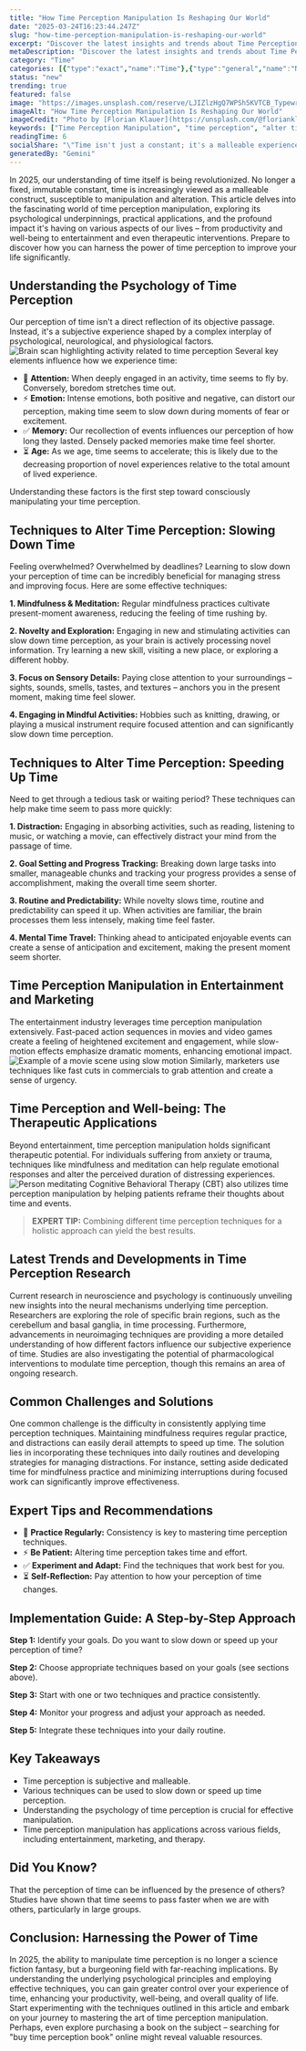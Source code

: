 ```yaml
---
title: "How Time Perception Manipulation Is Reshaping Our World"
date: "2025-03-24T16:23:44.247Z"
slug: "how-time-perception-manipulation-is-reshaping-our-world"
excerpt: "Discover the latest insights and trends about Time Perception Manipulation. This comprehensive guide covers everything you need to know about Time Perception Manipulation in 2025."
metaDescription: "Discover the latest insights and trends about Time Perception Manipulation. This comprehensive guide covers everything you need to know about Time Percepti..."
category: "Time"
categories: [{"type":"exact","name":"Time"},{"type":"general","name":"Neuroscience"},{"type":"medium","name":"Cognitive Psychology"},{"type":"specific","name":"Sensory Processing"},{"type":"niche","name":"Temporal Illusions"}]
status: "new"
trending: true
featured: false
image: "https://images.unsplash.com/reserve/LJIZlzHgQ7WPSh5KVTCB_Typewriter.jpg?q=85&w=1200&fit=max&fm=webp&auto=compress"
imageAlt: "How Time Perception Manipulation Is Reshaping Our World"
imageCredit: "Photo by [Florian Klauer](https://unsplash.com/@florianklauer) on Unsplash"
keywords: ["Time Perception Manipulation", "time perception", "alter time perception", "manipulate time perception", "how to change time perception", "time perception techniques", "speed up time perception", "slow down time perception", "time perception psychology", "buy time perception book"]
readingTime: 6
socialShare: "\"Time isn't just a constant; it's a malleable experience.  Learn to manipulate your perception of time and unlock a whole new level of productivity and well-being.\""
generatedBy: "Gemini"
---
```




In 2025, our understanding of time itself is being revolutionized.  No longer a fixed, immutable constant, time is increasingly viewed as a malleable construct, susceptible to manipulation and alteration.  This article delves into the fascinating world of time perception manipulation, exploring its psychological underpinnings, practical applications, and the profound impact it's having on various aspects of our lives – from productivity and well-being to entertainment and even therapeutic interventions.  Prepare to discover how you can harness the power of time perception to improve your life significantly.

## Understanding the Psychology of Time Perception

Our perception of time isn't a direct reflection of its objective passage.  Instead, it's a subjective experience shaped by a complex interplay of psychological, neurological, and physiological factors.  ![Brain scan highlighting activity related to time perception](https://images.unsplash.com/photo-1451187580459-43490279c0fa?q=85&w=1200&fit=max&fm=webp&auto=compress)  Several key elements influence how we experience time:

* 🔑 **Attention:** When deeply engaged in an activity, time seems to fly by. Conversely, boredom stretches time out.
* ⚡ **Emotion:** Intense emotions, both positive and negative, can distort our perception, making time seem to slow down during moments of fear or excitement.
* ✅ **Memory:**  Our recollection of events influences our perception of how long they lasted.  Densely packed memories make time feel shorter.
* ⏳ **Age:**  As we age, time seems to accelerate; this is likely due to the decreasing proportion of novel experiences relative to the total amount of lived experience.

Understanding these factors is the first step toward consciously manipulating your time perception.

## Techniques to Alter Time Perception: Slowing Down Time

Feeling overwhelmed?  Overwhelmed by deadlines?  Learning to slow down your perception of time can be incredibly beneficial for managing stress and improving focus. Here are some effective techniques:

**1. Mindfulness & Meditation:**  Regular mindfulness practices cultivate present-moment awareness, reducing the feeling of time rushing by.

**2. Novelty and Exploration:**  Engaging in new and stimulating activities can slow down time perception, as your brain is actively processing novel information.  Try learning a new skill, visiting a new place, or exploring a different hobby.

**3. Focus on Sensory Details:**  Paying close attention to your surroundings – sights, sounds, smells, tastes, and textures – anchors you in the present moment, making time feel slower.

**4. Engaging in Mindful Activities:**  Hobbies such as knitting, drawing, or playing a musical instrument require focused attention and can significantly slow down time perception.

## Techniques to Alter Time Perception: Speeding Up Time

Need to get through a tedious task or waiting period?  These techniques can help make time seem to pass more quickly:

**1. Distraction:**  Engaging in absorbing activities, such as reading, listening to music, or watching a movie, can effectively distract your mind from the passage of time.

**2. Goal Setting and Progress Tracking:**  Breaking down large tasks into smaller, manageable chunks and tracking your progress provides a sense of accomplishment, making the overall time seem shorter.

**3. Routine and Predictability:**  While novelty slows time, routine and predictability can speed it up.  When activities are familiar, the brain processes them less intensely, making time feel faster.

**4. Mental Time Travel:**  Thinking ahead to anticipated enjoyable events can create a sense of anticipation and excitement, making the present moment seem shorter.

## Time Perception Manipulation in Entertainment and Marketing

The entertainment industry leverages time perception manipulation extensively.  Fast-paced action sequences in movies and video games create a feeling of heightened excitement and engagement, while slow-motion effects emphasize dramatic moments, enhancing emotional impact.  ![Example of a movie scene using slow motion](https://images.unsplash.com/photo-1484417894907-623942c8ee29?q=85&w=1200&fit=max&fm=webp&auto=compress)  Similarly, marketers use techniques like fast cuts in commercials to grab attention and create a sense of urgency.

## Time Perception and Well-being: The Therapeutic Applications

Beyond entertainment, time perception manipulation holds significant therapeutic potential.  For individuals suffering from anxiety or trauma, techniques like mindfulness and meditation can help regulate emotional responses and alter the perceived duration of distressing experiences.  ![Person meditating](https://images.unsplash.com/photo-1517976487492-5750f3195933?q=85&w=1200&fit=max&fm=webp&auto=compress)  Cognitive Behavioral Therapy (CBT) also utilizes time perception manipulation by helping patients reframe their thoughts about time and events.

> **EXPERT TIP:**  Combining different time perception techniques for a holistic approach can yield the best results.

## Latest Trends and Developments in Time Perception Research

Current research in neuroscience and psychology is continuously unveiling new insights into the neural mechanisms underlying time perception.  Researchers are exploring the role of specific brain regions, such as the cerebellum and basal ganglia, in time processing.  Furthermore, advancements in neuroimaging techniques are providing a more detailed understanding of how different factors influence our subjective experience of time.  Studies are also investigating the potential of pharmacological interventions to modulate time perception, though this remains an area of ongoing research.

## Common Challenges and Solutions

One common challenge is the difficulty in consistently applying time perception techniques.  Maintaining mindfulness requires regular practice, and distractions can easily derail attempts to speed up time.  The solution lies in incorporating these techniques into daily routines and developing strategies for managing distractions.  For instance, setting aside dedicated time for mindfulness practice and minimizing interruptions during focused work can significantly improve effectiveness.

## Expert Tips and Recommendations

* 🔑 **Practice Regularly:** Consistency is key to mastering time perception techniques.
* ⚡ **Be Patient:**  Altering time perception takes time and effort.
* ✅ **Experiment and Adapt:** Find the techniques that work best for you.
* ⏳ **Self-Reflection:** Pay attention to how your perception of time changes.

## Implementation Guide:  A Step-by-Step Approach

**Step 1:** Identify your goals. Do you want to slow down or speed up your perception of time?

**Step 2:** Choose appropriate techniques based on your goals (see sections above).

**Step 3:**  Start with one or two techniques and practice consistently.

**Step 4:**  Monitor your progress and adjust your approach as needed.

**Step 5:**  Integrate these techniques into your daily routine.

## Key Takeaways

* Time perception is subjective and malleable.
* Various techniques can be used to slow down or speed up time perception.
* Understanding the psychology of time perception is crucial for effective manipulation.
* Time perception manipulation has applications across various fields, including entertainment, marketing, and therapy.

## Did You Know?

That the perception of time can be influenced by the presence of others? Studies have shown that time seems to pass faster when we are with others, particularly in large groups. 

## Conclusion:  Harnessing the Power of Time

In 2025, the ability to manipulate time perception is no longer a science fiction fantasy, but a burgeoning field with far-reaching implications. By understanding the underlying psychological principles and employing effective techniques, you can gain greater control over your experience of time, enhancing your productivity, well-being, and overall quality of life.  Start experimenting with the techniques outlined in this article and embark on your journey to mastering the art of time perception manipulation.  Perhaps, even explore purchasing a book on the subject – searching for "buy time perception book" online might reveal valuable resources.

